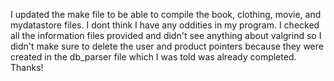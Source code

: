 I updated the make file to be able to compile the book, clothing, movie, and mydatastore files.
I dont think I have any oddities in my program.
I checked all the information files provided and didn't see anything about valgrind so I didn't make sure to delete the user and product pointers because they were created in the db_parser file which I was told was already completed.
Thanks!